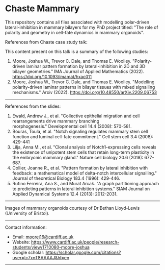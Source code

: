 # Chaste Mammary
This repository contains all files associated with modelling polar-driven lateral-inhibition in mammary bilayers for my PhD project titled: "The role of polarity and geometry in cell-fate dynamics in mammary organoids".


References from Chaste case study talk:

This content present on this talk is a summary of the following studies:

1. Moore, Joshua W., Trevor C. Dale, and Thomas E. Woolley. "Polarity-driven laminar pattern formation by lateral-inhibition in 2D and 3D bilayer geometries." IMA Journal of Applied Mathematics (2022). https://doi.org/10.1093/imamat/hxac011
2. Moore, Joshua W., Trevor C. Dale, and Thomas E. Woolley. "Modelling polarity-driven laminar patterns in bilayer tissues with mixed signalling mechanisms." Arxiv (2022). https://doi.org/10.48550/arXiv.2209.06753
---
References from the slides:
1. Ewald, Andrew J., et al. "Collective epithelial migration and cell rearrangements drive mammary branching morphogenesis." Developmental cell 14.4 (2008): 570-581.
2. Bouras, Toula, et al. "Notch signaling regulates mammary stem cell function and luminal cell-fate commitment." Cell stem cell 3.4 (2008): 429-441
3. Lilja, Anna M., et al. "Clonal analysis of Notch1-expressing cells reveals the existence of unipotent stem cells that retain long-term plasticity in the embryonic mammary gland." Nature cell biology 20.6 (2018): 677-687.
4. Collier, Joanne R., et al. "Pattern formation by lateral inhibition with feedback: a mathematical model of delta-notch intercellular signalling." Journal of theoretical Biology 183.4 (1996): 429-446.
5. Rufino Ferreira, Ana S., and Murat Arcak. "A graph partitioning approach to predicting patterns in lateral inhibition systems." SIAM Journal on Applied Dynamical Systems 12.4 (2013): 2012-2031.

---
Images of mammary organoids courtesy of Dr Bethan Lloyd-Lewis (University of Bristol).

---
Contact information: 
- Email: moorej16@cardiff.ac.uk 
- Website: https://www.cardiff.ac.uk/people/research-students/view/1710080-moore-joshua 
- Google scholar: https://scholar.google.com/citations?user=tc7xnT8AAAAJ&hl=en
---

